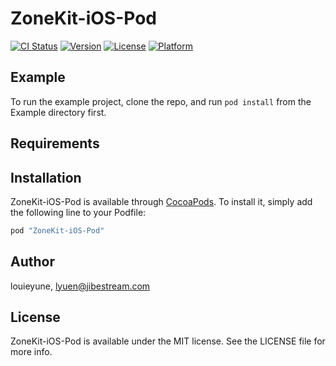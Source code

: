 # ZoneKit-iOS-Pod

[![CI Status](http://img.shields.io/travis/louieyune/ZoneKit-iOS-Pod.svg?style=flat)](https://travis-ci.org/louieyune/ZoneKit-iOS-Pod)
[![Version](https://img.shields.io/cocoapods/v/ZoneKit-iOS-Pod.svg?style=flat)](http://cocoapods.org/pods/ZoneKit-iOS-Pod)
[![License](https://img.shields.io/cocoapods/l/ZoneKit-iOS-Pod.svg?style=flat)](http://cocoapods.org/pods/ZoneKit-iOS-Pod)
[![Platform](https://img.shields.io/cocoapods/p/ZoneKit-iOS-Pod.svg?style=flat)](http://cocoapods.org/pods/ZoneKit-iOS-Pod)

## Example

To run the example project, clone the repo, and run `pod install` from the Example directory first.

## Requirements

## Installation

ZoneKit-iOS-Pod is available through [CocoaPods](http://cocoapods.org). To install
it, simply add the following line to your Podfile:

```ruby
pod "ZoneKit-iOS-Pod"
```

## Author

louieyune, lyuen@jibestream.com

## License

ZoneKit-iOS-Pod is available under the MIT license. See the LICENSE file for more info.
